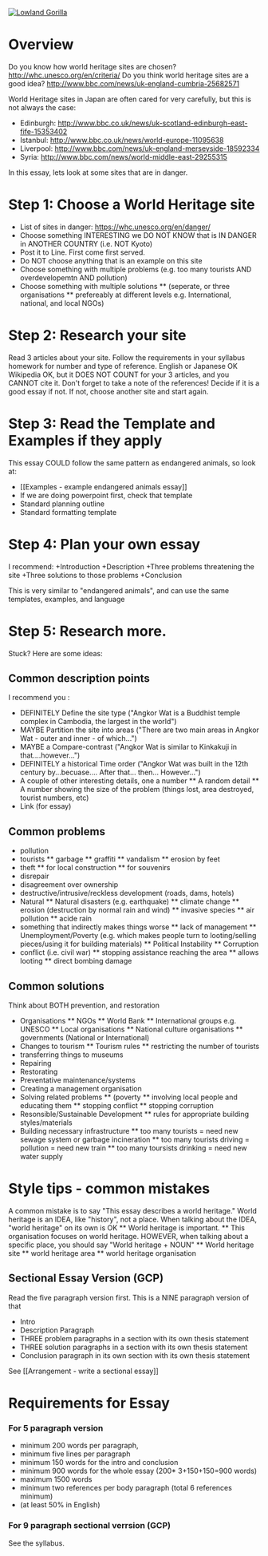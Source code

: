 <a data-flickr-embed="true"  href="https://www.flickr.com/photos/132033298@N04/24266744033/in/photolist-6ByPJY-nrWfju-hHvzaw-CYnpyv-6hw5Qm-8XKAoA-8FjMEq-rohCMs-bhwYUZ-3EJe7D-AqUWBD-npxmd1-4iuCYG-CBf8fb-jeEh2h-4jNZ8d-64q368-e2bh2N-owRfxW-ayn6Sx-8M7kMt-bsozc6-rG9Sof-qNY3Dv-6txAnH-vphQjW-4YtQe-oxnK7j-8FjNc7-h3M7NV-jbRcfY-n22sCP-9prGMa-9D3HK5-8ak2zG-7XvWZ5-nxRsGo-8FgANg-aVBLVt-bhwYBc-bhwYNV-sX4t6G-r5wkjb-8M7iBc-qqkLHp-ayn78Z-tm5x9k-8Zpq58-8MVKpC-73yPF1" title="Lowland Gorilla"><img src="https://farm2.staticflickr.com/1465/24266744033_376c38cb0d_n.jpg" alt="Lowland Gorilla"></a>

# Overview
Do you know how world heritage sites are chosen? http://whc.unesco.org/en/criteria/
Do you think world heritage sites are a good idea? http://www.bbc.com/news/uk-england-cumbria-25682571

World Heritage sites in Japan are often cared for very carefully, but this is not always the case:
* Edinburgh: http://www.bbc.co.uk/news/uk-scotland-edinburgh-east-fife-15353402
* Istanbul: http://www.bbc.co.uk/news/world-europe-11095638
* Liverpool: http://www.bbc.com/news/uk-england-merseyside-18592334
* Syria: http://www.bbc.com/news/world-middle-east-29255315

In this essay, lets look at some sites that are in danger. 

# Step 1: Choose a World Heritage site
* List of sites in danger: https://whc.unesco.org/en/danger/
* Choose something INTERESTING we DO NOT KNOW that is IN DANGER in ANOTHER COUNTRY (i.e. NOT Kyoto)
* Post it to Line. First come first served.
* Do NOT choose anything that is an example on this site
* Choose something with multiple problems (e.g. too many tourists AND overdevelopemtn AND pollution)
* Choose something with multiple solutions 
** (seperate, or three organisations
** prefereably at different levels e.g. International, national, and local NGOs)

# Step 2: Research your site
Read 3 articles about your site. 
Follow the requirements in your syllabus homework for number and type of reference. 
English or Japanese OK
Wikipedia OK, but it DOES NOT COUNT for your 3 articles, and you CANNOT cite it. 
<red>Don't forget to take a note of the references!</red>
Decide if it is a good essay if not. If not, choose another site and start again. 

# Step 3: Read the Template and Examples if they apply
This essay COULD follow the same pattern as endangered animals, so look at:
* [[Examples - example endangered animals essay]]
* If we are doing powerpoint first, check that template
* Standard planning outline
* Standard formatting template

# Step 4: Plan your own essay
I recommend:
+Introduction
+Description
+Three problems threatening the site
+Three solutions to those problems
+Conclusion

This is very similar to "endangered animals", and can use the same templates, examples, and language

# Step 5: Research more. 
Stuck? Here are some ideas:

## Common description points
I recommend you :
* DEFINITELY Define the site type ("Angkor Wat is a Buddhist temple complex in Cambodia, the largest in the world")
* MAYBE Partition the site into areas ("There are two main areas in Angkor Wat - outer and inner - of which...")
* MAYBE a Compare-contrast ("Angkor Wat is similar to Kinkakuji in that....however...")
* DEFINITELY a historical Time order ("Angkor Wat was built in the 12th century by...becuase.... After that... then... However...")
* A couple of other interesting details, one a number
** A random detail
** A number showing the size of the problem (things lost, area destroyed, tourist numbers, etc)
* Link (for essay)

## Common problems
* pollution
* tourists
** garbage
** graffiti
** vandalism
** erosion by feet
* theft 
** for local construction
** for souvenirs
* disrepair 
* disagreement over ownership
* destructive/intrusive/reckless development (roads, dams, hotels)
* Natural 
** Natural disasters (e.g. earthquake)
** climate change
** erosion (destruction by normal rain and wind)
** invasive species
** air pollution
** acide rain
* something that indirectly makes things worse
** lack of management
** Unemployment/Poverty (e.g. which makes people turn to looting/selling pieces/using it for building materials)
** Political Instability
** Corruption
* conflict (i.e. civil war) 
** stopping assistance reaching the area
** allows looting
** direct bombing damage


## Common solutions
Think about BOTH prevention, and restoration
* Organisations
** NGOs
** World Bank
** International groups e.g. UNESCO
** Local organisations
** National culture organisations 
** governments (National or International)
* Changes to tourism
** Tourism rules
** restricting the number of tourists
* transferring things to museums
* Repairing
* Restorating
* Preventative maintenance/systems
* Creating a management organisation
* Solving related problems 
** (poverty
** involving local people and educating them
** stopping conflict
** stopping corruption
* Resonsible/Sustainable Development
** rules for appropriate building styles/materials 
* Building necessary infrastructure
** too many tourists = need new sewage system or garbage incineration
** too many tourists driving = pollution = need new train
** too many toursists drinking = need new water supply



# Style tips - common mistakes
A common mistake is to say "This essay describes a world heritage."
World heritage is an IDEA, like "history", not a place.
When talking about the IDEA, "world heritage" on its own is OK
** World heritage is important.
** This organisation focuses on world heritage. 
HOWEVER, when talking about a specific place, you should say "World heritage + NOUN" 
** World heritage site
** world heritage area
** world heritage organisation


##  Sectional Essay Version (GCP)
Read the five paragraph version first. This is a NINE paragraph version of that
* Intro
* Description Paragraph
* THREE problem paragraphs in a section with its own thesis statement
* THREE solution paragraphs in a section with its own thesis statement
* Conclusion paragraph in its own section with its own thesis statement

See [[Arrangement - write a sectional essay]]

# Requirements for Essay
### For 5 paragraph version
* minimum 200 words per paragraph,
* minimum five lines per paragraph
* minimum 150 words for the intro and conclusion
* minimum 900 words for the whole essay (200* 3+150+150=900 words)
* maximum 1500 words
* minimum two references per body paragraph (total 6 references minimum)
* (at least 50% in English)

### For 9 paragraph sectional verrsion (GCP)
See the syllabus.

